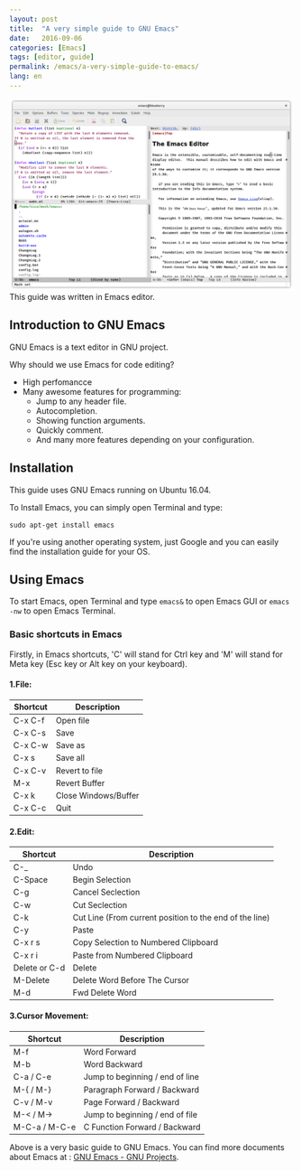 ```yaml
---
layout: post
title:  "A very simple guide to GNU Emacs"
date:   2016-09-06
categories: [Emacs]
tags: [editor, guide]
permalink: /emacs/a-very-simple-guide-to-emacs/
lang: en
---
```


![Emacs](/files/emacs/emacs.png)
This guide was written in Emacs editor.

## Introduction to GNU Emacs
GNU Emacs is a text editor in GNU project.

Why should we use Emacs for code editing?
* High perfomancce
* Many awesome features for programming:
   * Jump to any header file.
   * Autocompletion.
   * Showing function arguments.
   * Quickly comment.
   * And many more features depending on your configuration.

## Installation
This guide uses GNU Emacs running on Ubuntu 16.04.

To Install Emacs, you can simply open Terminal and type:
~~~~
sudo apt-get install emacs
~~~~

If you're using another operating system, just Google and you can easily find the installation guide for your OS.

## Using Emacs

To start Emacs, open Terminal and type `emacs&` to open Emacs GUI or `emacs -nw` to open Emacs Terminal.

### Basic shortcuts in Emacs
Firstly, in Emacs shortcuts, 'C' will stand for Ctrl key and 'M' will stand for Meta key (Esc key or Alt key on your keyboard).

#### 1.File:

| Shortcut | Description |
| --- | --- |
| C-x C-f | Open file |
| C-x C-s | Save |
| C-x C-w | Save as |
| C-x s   | Save all |
| C-x C-v | Revert to file |
| M-x     | Revert Buffer |
| C-x k   | Close Windows/Buffer |
| C-x C-c | Quit |

#### 2.Edit:

| Shortcut | Description |
| --- | --- |
| C-_     | Undo |
| C-Space | Begin Selection |
| C-g     | Cancel Seclection |
| C-w     | Cut Seclection |
| C-k     | Cut Line (From current position to the end of the line) |
| C-y     | Paste |
| C-x r s <number> | Copy Selection to Numbered Clipboard |
| C-x r i <number> | Paste from Numbered Clipboard |
| Delete or C-d  | Delete |
| M-Delete | Delete Word Before The Cursor |
| M-d      | Fwd Delete Word |

#### 3.Cursor Movement:

| Shortcut | Description |
| --- | --- |
| M-f | Word Forward |
| M-b | Word Backward|
| C-a / C-e | Jump to beginning / end of line |
| M-{ /  M-} | Paragraph Forward / Backward |
| C-v /  M-v | Page Forward / Backward |
| M-< /  M-> | Jump to beginning / end of file |
| M-C-a / M-C-e | C Function Forward / Backward |

Above is a very basic guide to GNU Emacs. You can find more documents about Emacs at : [GNU Emacs - GNU Projects](https://www.gnu.org/software/emacs/).